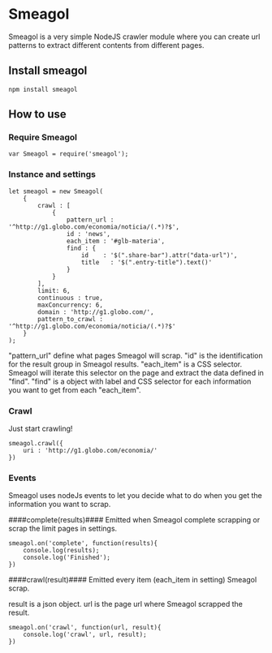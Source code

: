 # Smeagol #
Smeagol is a very simple NodeJS crawler module where you can create url patterns to extract different contents from different pages. 

## Install smeagol ##
    npm install smeagol

## How to use ##

### Require Smeagol ###
    var Smeagol = require('smeagol');


### Instance and settings ###
    let smeagol = new Smeagol(
        {
            crawl : [
                {
                    pattern_url : '^http://g1.globo.com/economia/noticia/(.*)?$', 
                    id : 'news',
                    each_item : '#glb-materia',
                    find : {
                        id    : '$(".share-bar").attr("data-url")',
                        title   : '$(".entry-title").text()'
                    }
                }
            ],
            limit: 6,
            continuous : true,
            maxConcurrency: 6,
            domain : 'http://g1.globo.com/',
            pattern_to_crawl : '^http://g1.globo.com/economia/noticia/(.*)?$'
        }
    );


"pattern_url" define what pages Smeagol will scrap.
"id" is the identification for the result group in Smeagol results.
"each_item" is a CSS selector. Smeagol will iterate this selector on the page and extract the data defined in "find".
"find" is a object with label and CSS selector for each information you want to get from each "each_item".

### Crawl ###
Just start crawling!

    smeagol.crawl({
        uri : 'http://g1.globo.com/economia/'
    })
### Events ###
Smeagol uses nodeJs events to let you decide what to do when you get the information you want to scrap.

####complete(results)####
Emitted when Smeagol complete scrapping or scrap the limit pages in settings.

    smeagol.on('complete', function(results){
        console.log(results);
        console.log('Finished');
    })

####crawl(result)####
Emitted every item (each_item in setting) Smeagol scrap. 

result is a json object.
url is the page url where Smeagol scrapped the result.

    smeagol.on('crawl', function(url, result){
        console.log('crawl', url, result);
    })